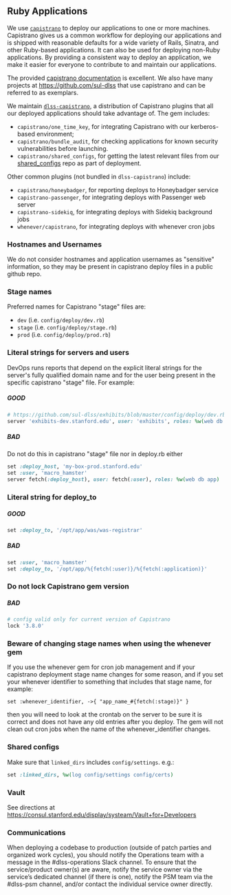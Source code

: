 ## Ruby Applications

We use [`capistrano`](http://capistranorb.com) to deploy our applications to one or more machines. Capistrano gives us a common workflow for deploying our applications and is shipped with reasonable defaults for a wide variety of Rails, Sinatra, and other Ruby-based applications. It can also be used for deploying non-Ruby applications. By providing a consistent way to deploy an application, we make it easier for everyone to contribute to and maintain our applications.

The provided [capistrano documentation](http://capistranorb.com/) is excellent.  We also have many projects at https://github.com/sul-dlss that use capistrano and can be referred to as exemplars.

We maintain [`dlss-capistrano`](https://github.com/sul-dlss/dlss-capistrano), a distribution of Capistrano plugins that all our deployed applications should take advantage of. The gem includes:

- `capistrano/one_time_key`, for integrating Capistrano with our kerberos-based environment;
- `capistrano/bundle_audit`, for checking applications for known security vulnerabilities before launching.
- `capistrano/shared_configs`, for getting the latest relevant files from our [shared_configs](https://github.com/sul-dlss/shared_configs) repo as part of deployment.

Other common plugins (not bundled in `dlss-capistrano`) include:

- `capistrano/honeybadger`, for reporting deploys to Honeybadger service
- `capistrano-passenger`, for integrating deploys with Passenger web server
- `capistrano-sidekiq`, for integrating deploys with Sidekiq background jobs
- `whenever/capistrano`, for integrating deploys with whenever cron jobs

### Hostnames and Usernames

We do not consider hostnames and application usernames as "sensitive" information, so they may be present in capistrano deploy files in a public github repo.

### Stage names

Preferred names for Capistrano "stage" files are:

- `dev`  (i.e. `config/deploy/dev.rb`)
- `stage` (i.e. `config/deploy/stage.rb`)
- `prod` (i.e. `config/deploy/prod.rb`)

### Literal strings for servers and users

DevOps runs reports that depend on the explicit literal strings for the server's fully qualified domain name and for the user being present in the specific capistrano "stage" file.  For example:

##### GOOD

```ruby
# https://github.com/sul-dlss/exhibits/blob/master/config/deploy/dev.rb#L2
server 'exhibits-dev.stanford.edu', user: 'exhibits', roles: %w(web db app)
```

##### BAD

Do not do this in capistrano "stage" file nor in deploy.rb either
```ruby
set :deploy_host, 'my-box-prod.stanford.edu'
set :user, 'macro_hamster'
server fetch(:deploy_host), user: fetch(:user), roles: %w(web db app)
```

### Literal string for deploy_to

##### GOOD

```ruby
set :deploy_to, '/opt/app/was/was-registrar'
```

##### BAD

```ruby
set :user, 'macro_hamster'
set :deploy_to, '/opt/app/%{fetch(:user)}/%{fetch(:application)}'
```

### Do not lock Capistrano gem version

##### BAD

```ruby
# config valid only for current version of Capistrano
lock '3.8.0'
```

### Beware of changing stage names when using the whenever gem

If you use the whenever gem for cron job management and if your capistrano deployment stage name changes for some reason, and if you set your whenever identifier to something that includes that stage name, for example:

```
set :whenever_identifier, ->{ "app_name_#{fetch(:stage)}" }
```

then you will need to look at the crontab on the server to be sure it is correct and does not have any old entries after you deploy.  The gem will not clean out cron jobs when the name of the whenever_identifier changes.

### Shared configs

Make sure that `linked_dirs` includes `config/settings`. e.g.:

```ruby
set :linked_dirs, %w(log config/settings config/certs)
```

### Vault

See directions at https://consul.stanford.edu/display/systeam/Vault+for+Developers

### Communications

When deploying a codebase to production (outside of patch parties and organized work cycles), you should notify the Operations team with a message in the #dlss-operations Slack channel. To ensure that the service/product owner(s) are aware, notify the service owner via the service’s dedicated channel (if there is one), notify the PSM team via the #dlss-psm channel, and/or contact the individual service owner directly.
